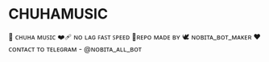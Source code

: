 # CHUHAMUSIC
💫 ᴄʜᴜʜᴀ ᴍᴜꜱɪᴄ ❤️‍🩹 ɴᴏ ʟᴀɢ ꜰᴀꜱᴛ ꜱᴘᴇᴇᴅ 💸ʀᴇᴘᴏ ᴍᴀᴅᴇ ʙʏ 🕊️ ɴᴏʙɪᴛᴀ_ʙᴏᴛ_ᴍᴀᴋᴇʀ ❤️ ᴄᴏɴᴛᴀᴄᴛ ᴛᴏ ᴛᴇʟᴇɢʀᴀᴍ -  @ɴᴏʙɪᴛᴀ_ᴀʟʟ_ʙᴏᴛ
